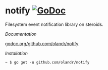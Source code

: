 notify [![GoDoc](https://godoc.org/github.com/olandr/notify?status.svg)](https://godoc.org/github.com/olandr/notify)
======

Filesystem event notification library on steroids.

*Documentation*

[godoc.org/github.com/olandr/notify](https://godoc.org/github.com/olandr/notify)

*Installation*

```
~ $ go get -u github.com/olandr/notify
```
